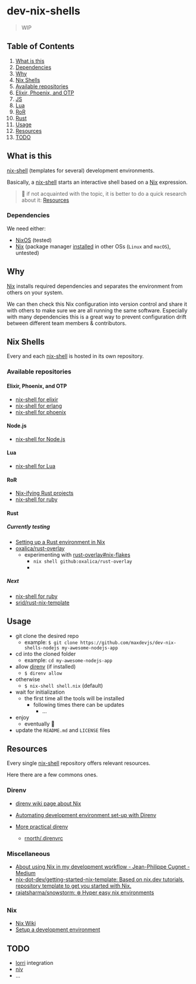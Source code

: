 # dev-nix-shells

> WIP

## Table of Contents

1. [What is this](#what-is-this)
1. [Dependencies](#dependencies)
1. [Why](#why)
1. [Nix Shells](#nix-shells)
1. [Available repositories](#available-repositories)
1. [Elixir, Phoenix, and OTP](#elixir-phoenix-and-otp)
1. [JS](#js)
1. [Lua](#lua)
1. [RoR](#ror)
1. [Rust](#rust)
3. [Usage](#usage)
4. [Resources](#resources)
5. [TODO](#todo)

## What is this

[nix-shell](https://nixos.org/manual/nix/stable/#description-13) (templates for several) development environments.

Basically, a [nix-shell](https://nixos.org/manual/nix/stable/#description-13) starts an interactive shell based on a [Nix](https://github.com/NixOS/nix) expression.

> 🧐 if not acquainted with the topic, it is better to do a quick research about it: [Resources](#resources)

### Dependencies

We need either:

- [NixOS](nixos.org/) (tested)
- [Nix](https://github.com/NixOS/nix) (package manager [installed](https://nixos.org/manual/nix/stable/#ch-installing-binary) in other OSs (`Linux` and `macOS`), untested)

## Why

[Nix](https://github.com/NixOS/nix) installs required dependencies and separates the environment from others on your system.

We can then check this Nix configuration into version control and share it with others to make sure we are all running the same software. Especially with many dependencies this is a great way to prevent configuration drift between different team members & contributors.

## Nix Shells

Every and each [nix-shell](https://nixos.org/manual/nix/stable/#description-13) is hosted in its own repository.

### Available repositories

#### Elixir, Phoenix, and OTP

- [nix-shell for elixir](https://github.com/maxdevjs/dev-nix-shells-elixir)
- [nix-shell for erlang](https://github.com/maxdevjs/dev-nix-shells-erlang)
- [nix-shell for phoenix](https://github.com/maxdevjs/dev-nix-shells-phoenix)

#### Node.js

- [nix-shell for Node.js](https://github.com/maxdevjs/dev-nix-shells-nodejs)

#### Lua

- [nix-shell for Lua](https://github.com/maxdevjs/dev-nix-shells-lua)

#### RoR

- [Nix-ifying Rust projects](https://github.com/maxdevjs/dev-nix-shells-rails)
- [nix-shell for ruby](https://github.com/srid/rust-nix-template)

#### Rust

##### Currently testing

- [Setting up a Rust environment in Nix](https://gutier.io/post/development-using-rust-with-nix/)
- [oxalica/rust-overlay](https://github.com/oxalica/rust-overlay)
  - experimenting with [rust-overlay#nix-flakes](https://github.com/oxalica/rust-overlay#nix-flakes)
    - `nix shell github:oxalica/rust-overlay` 
    - 
##### Next

- [nix-shell for ruby](https://srid.ca/rust-nix)
- [srid/rust-nix-template](https://github.com/maxdevjs/dev-nix-shells-ruby)

## Usage

- git clone the desired repo
  - example: `$ git clone https://github.com/maxdevjs/dev-nix-shells-nodejs my-awesome-nodejs-app`
- cd into the cloned folder
  - example: `cd my-awesome-nodejs-app`
- allow [direnv](https://direnv.net/) (if installed)
  - `$ direnv allow`
- otherwise
  - `$ nix-shell shell.nix` (default)
- wait for initialization
  - the first time all the tools will be installed
    - following times there can be updates
      - ...
- enjoy
  - eventually 🤔
- update the `README.md` and `LICENSE` files

## Resources

Every single [nix-shell](https://nixos.org/manual/nix/stable/#description-13) repository offers relevant resources.

Here there are a few commons ones.

### Direnv

- [direnv wiki page about Nix](https://github.com/direnv/direnv/wiki/Nix)
- [Automating development environment set-up with Direnv](http://www.futurile.net/2016/02/03/automating-environment-setup-with-direnv/)
- [More prac­ti­cal direnv](https://rnorth.org/more-practical-direnv/)

  - [rnorth/.direnvrc](https://gist.github.com/rnorth/0fd5048da85957da39c17bd49c4ca922)

### Miscellaneous

- [About using Nix in my development workflow - Jean-Philippe Cugnet - Medium](https://medium.com/@ejpcmac/about-using-nix-in-my-development-workflow-12422a1f2f4c)
- [nix-dot-dev/getting-started-nix-template: Based on nix.dev tutorials, repository template to get you started with Nix.](https://github.com/nix-dot-dev/getting-started-nix-template)
- [rajatsharma/snowstorm: ❄️ Hyper easy nix environments](https://github.com/rajatsharma/snowstorm)

### Nix

- [Nix Wiki](https://nixos.wiki/wiki/Nix)
- [Setup a development environment](https://nixos.org/guides/dev-environment.html)

## TODO

- [lorri](https://github.com/nix-community/lorri) integration
- [niv](https://github.com/joefiorini/niv)
- ...
